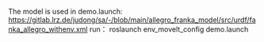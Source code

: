 The model is used in demo.launch: https://gitlab.lrz.de/judong/sa/-/blob/main/allegro_franka_model/src/urdf/fanka_allegro_withenv.xml
run： roslaunch env_movelt_config demo.launch 